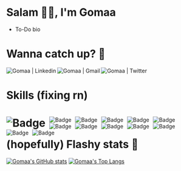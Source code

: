 <!-- Acknowledgement: https://github.com/DoniaEsawi/DoniaEsawi -->
<!-- Acknowledgement: https://github.com/money8203/money8203/ -->

# Salam 👋🏻, I'm Gomaa

- To-Do bio

# Wanna catch up? 🧐

<!-- I'm skeptical of this lasting for one year 25/2/2023 -->

  <a href="https://www.linkedin.com/in/gomaamohammed/">
    <img align="left" alt="Gomaa | Linkedin" src="https://img.shields.io/badge/linkedin%20-%230077B5.svg?&style=for-the-badge&logo=linkedin&logoColor=white" />
  </a>&nbsp;&nbsp;
  <a href="mailto:midomaxgomaa@gmail.com">
    <img align="left" alt="Gomaa | Gmail"  src="https://img.shields.io/badge/Gmail-D14836?style=for-the-badge&logo=gmail&logoColor=white" />
  </a>&nbsp;&nbsp;<a href="https://twitter.com/_G0maa">
    <img align="left" alt="Gomaa | Twitter" src="https://img.shields.io/badge/twitter%20-%231DA1F2.svg?&style=for-the-badge&logo=Twitter&logoColor=white" />
  </a>

# Skills (fixing rn)

<h1  align="center">
<img alt="Badge" style="float: left; margin-right: 10px;" src="https://img.shields.io/badge/javascript-%2300ADD8.svg?style=for-the-badge&logo=javascript&logoColor=white"/>
</h1>
<img alt="Badge" style="float: left; margin-right: 10px;" src="https://img.shields.io/badge/typescript-%2300ADD8.svg?style=for-the-badge&logo=typescript&logoColor=white"/>
<img alt="Badge" style="float: left; margin-right: 10px;" src="https://img.shields.io/badge/nodejs-%2300ADD8.svg?style=for-the-badge&logo=Node.js&logoColor=white"/>
<img alt="Badge" style="float: left; margin-right: 10px;" src="https://img.shields.io/badge/Jest-%2300ADD8.svg?style=for-the-badge&logo=Jest&logoColor=white"/>
<img alt="Badge" style="float: left; margin-right: 10px;" src="https://img.shields.io/badge/Sequelize-%2300ADD8.svg?style=for-the-badge&logo=Sequelize&logoColor=white"/>
<img alt="Badge" style="float: left; margin-right: 10px;" src="https://img.shields.io/badge/Sequelize-%2300ADD8.svg?style=for-the-badge&logo=Sequelize&logoColor=white"/>
</h1>
<img alt="Badge" style="float: left; margin-right: 10px;" src="https://img.shields.io/badge/express.js-%2300ADD8.svg?style=for-the-badge&logo=Express&logoColor=white"/>
</h1>
<img alt="Badge" style="float: left; margin-right: 10px;" src="https://img.shields.io/badge/PostgreSQL-%2300ADD8.svg?style=for-the-badge&logo=PostgreSQL&logoColor=white"/>
</h1>
<img alt="Badge" style="float: left; margin-right: 10px;" src="https://img.shields.io/badge/MongoDB-%2300ADD8.svg?style=for-the-badge&logo=MongoDB&logoColor=white"/>
</h1>
<img alt="Badge" style="float: left; margin-right: 10px;" src="https://img.shields.io/badge/Docker-%2300ADD8.svg?style=for-the-badge&logo=Docker&logoColor=white"/>
</h1>
<img alt="Badge" style="float: left; margin-right: 10px;" src="https://img.shields.io/badge/GithubActions-%2300ADD8.svg?style=for-the-badge&logo=GithubActions&logoColor=white"/>
</h1>
<img alt="Badge" style="float: left; margin-right: 10px;" src="https://img.shields.io/badge/React-%2300ADD8.svg?style=for-the-badge&logo=React&logoColor=white"/>
</h1>
<img alt="Badge" style="float: left; margin-right: 10px;" src="https://img.shields.io/badge/Redux-%2300ADD8.svg?style=for-the-badge&logo=Redux&logoColor=white"/>
</h1>
<br>

# (hopefully) Flashy stats 🤩

[![Gomaa's GitHub stats](https://github-readme-stats.vercel.app/api?username=G0maa&show_icons=true)](https://github.com/anuraghazra/github-readme-stats)
[![Gomaa's Top Langs](https://github-readme-stats.vercel.app/api/top-langs/?username=G0maa&layout=compact)](https://github.com/anuraghazra/github-readme-stats)

